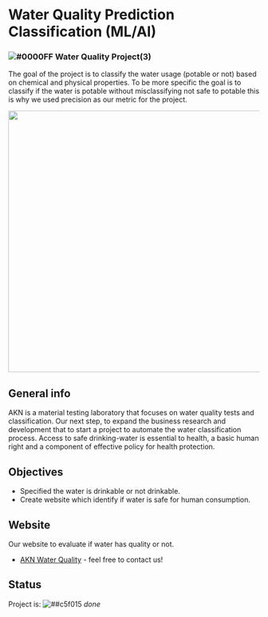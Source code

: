 # Water Quality Prediction Classification (ML/AI)
###  ![#0000FF](https://via.placeholder.com/15/0000FF/000000?text=+) Water Quality Project(3)

The goal of the project is to classify the water usage (potable or not) based on chemical and physical properties. To be more specific the goal is to classify if the water is potable without misclassifying not safe to potable this is why we used precision as our metric for the project.



<p align="center">
  <img width="523" src="https://user-images.githubusercontent.com/20365333/139554944-b64b490c-5ac9-4dd6-8fa1-b79337eb1c96.jpg">
</p>

## General info
AKN is a material testing laboratory that focuses on water quality tests and classification. Our next step, to expand the business research and development that to start a project to automate the water classification process. Access to safe drinking-water is essential to health, a basic human right and a component of effective policy for health protection.



## Objectives

* Specified the water is drinkable or not drinkable.
* Create website which identify if water is safe for human consumption.



## Website
Our website to evaluate if water has quality or not.
* [AKN Water Quality](https://share.streamlit.io/a-safarji/streamlit/app.py) - feel free to contact us!

## Status
Project is: ![##c5f015](https://via.placeholder.com/15/c5f015/000000?text=+) _done_
